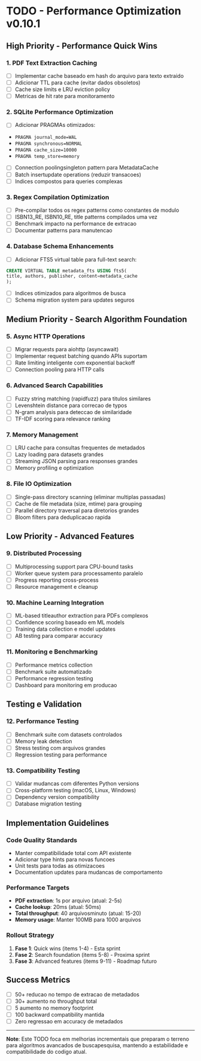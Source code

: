# TODO - Performance Optimization v0.10.1

## High Priority - Performance Quick Wins

### 1. PDF Text Extraction Caching
- [ ] Implementar cache baseado em hash do arquivo para texto extraido
- [ ] Adicionar TTL para cache (evitar dados obsoletos)
- [ ] Cache size limits e LRU eviction policy
- [ ] Metricas de hit rate para monitoramento

### 2. SQLite Performance Optimization 
- [ ] Adicionar PRAGMAs otimizados:
 - `PRAGMA journal_mode=WAL`
 - `PRAGMA synchronous=NORMAL`
 - `PRAGMA cache_size=10000`
 - `PRAGMA temp_store=memory`
- [ ] Connection poolingsingleton pattern para MetadataCache
- [ ] Batch insertupdate operations (reduzir transacoes)
- [ ] Indices compostos para queries complexas

### 3. Regex Compilation Optimization
- [ ] Pre-compilar todos os regex patterns como constantes de modulo
- [ ] ISBN13_RE, ISBN10_RE, title patterns compilados uma vez
- [ ] Benchmark impacto na performance de extracao
- [ ] Documentar patterns para manutencao

### 4. Database Schema Enhancements
- [ ] Adicionar FTS5 virtual table para full-text search:
 ```sql
 CREATE VIRTUAL TABLE metadata_fts USING fts5(
 title, authors, publisher, content=metadata_cache
 );
 ```
- [ ] Indices otimizados para algoritmos de busca
- [ ] Schema migration system para updates seguros

## Medium Priority - Search Algorithm Foundation

### 5. Async HTTP Operations
- [ ] Migrar requests para aiohttp (asyncawait)
- [ ] Implementar request batching quando APIs suportam
- [ ] Rate limiting inteligente com exponential backoff
- [ ] Connection pooling para HTTP calls

### 6. Advanced Search Capabilities
- [ ] Fuzzy string matching (rapidfuzz) para titulos similares
- [ ] Levenshtein distance para correcao de typos
- [ ] N-gram analysis para deteccao de similaridade
- [ ] TF-IDF scoring para relevance ranking

### 7. Memory Management
- [ ] LRU cache para consultas frequentes de metadados
- [ ] Lazy loading para datasets grandes
- [ ] Streaming JSON parsing para responses grandes
- [ ] Memory profiling e optimization

### 8. File IO Optimization
- [ ] Single-pass directory scanning (eliminar multiplas passadas)
- [ ] Cache de file metadata (size, mtime) para grouping
- [ ] Parallel directory traversal para diretorios grandes
- [ ] Bloom filters para deduplicacao rapida

## Low Priority - Advanced Features

### 9. Distributed Processing
- [ ] Multiprocessing support para CPU-bound tasks
- [ ] Worker queue system para processamento paralelo
- [ ] Progress reporting cross-process
- [ ] Resource management e cleanup

### 10. Machine Learning Integration
- [ ] ML-based titleauthor extraction para PDFs complexos
- [ ] Confidence scoring baseado em ML models
- [ ] Training data collection e model updates
- [ ] AB testing para comparar accuracy

### 11. Monitoring e Benchmarking
- [ ] Performance metrics collection
- [ ] Benchmark suite automatizado
- [ ] Performance regression testing
- [ ] Dashboard para monitoring em producao

## Testing e Validation

### 12. Performance Testing
- [ ] Benchmark suite com datasets controlados
- [ ] Memory leak detection
- [ ] Stress testing com arquivos grandes
- [ ] Regression testing para performance

### 13. Compatibility Testing
- [ ] Validar mudancas com diferentes Python versions
- [ ] Cross-platform testing (macOS, Linux, Windows)
- [ ] Dependency version compatibility
- [ ] Database migration testing

## Implementation Guidelines

### Code Quality Standards
- Manter compatibilidade total com API existente
- Adicionar type hints para novas funcoes
- Unit tests para todas as otimizacoes
- Documentation updates para mudancas de comportamento

### Performance Targets
- **PDF extraction**: 1s por arquivo (atual: 2-5s)
- **Cache lookup**: 20ms (atual: 50ms) 
- **Total throughput**: 40 arquivosminuto (atual: 15-20)
- **Memory usage**: Manter 100MB para 1000 arquivos

### Rollout Strategy
1. **Fase 1**: Quick wins (items 1-4) - Esta sprint
2. **Fase 2**: Search foundation (items 5-8) - Proxima sprint 
3. **Fase 3**: Advanced features (items 9-11) - Roadmap futuro

## Success Metrics

- [ ] 50+ reducao no tempo de extracao de metadados
- [ ] 30+ aumento no throughput total
- [ ] 5 aumento no memory footprint
- [ ] 100 backward compatibility mantida
- [ ] Zero regressao em accuracy de metadados

---

**Note**: Este TODO foca em melhorias incrementais que preparam o terreno para algoritmos avancados de buscapesquisa, mantendo a estabilidade e compatibilidade do codigo atual.